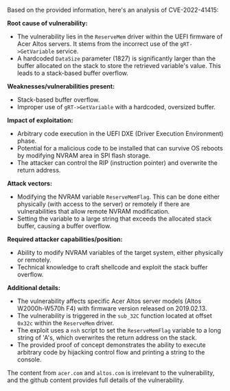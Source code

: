 Based on the provided information, here's an analysis of CVE-2022-41415:

**Root cause of vulnerability:**
- The vulnerability lies in the `ReserveMem` driver within the UEFI firmware of Acer Altos servers. It stems from the incorrect use of the `gRT->GetVariable` service.
- A hardcoded `DataSize` parameter (1827) is significantly larger than the buffer allocated on the stack to store the retrieved variable's value. This leads to a stack-based buffer overflow.

**Weaknesses/vulnerabilities present:**
- Stack-based buffer overflow.
- Improper use of `gRT->GetVariable` with a hardcoded, oversized buffer.

**Impact of exploitation:**
- Arbitrary code execution in the UEFI DXE (Driver Execution Environment) phase.
- Potential for a malicious code to be installed that can survive OS reboots by modifying NVRAM area in SPI flash storage.
- The attacker can control the RIP (instruction pointer) and overwrite the return address.

**Attack vectors:**
- Modifying the NVRAM variable `ReserveMemFlag`. This can be done either physically (with access to the server) or remotely if there are vulnerabilities that allow remote NVRAM modification.
- Setting the variable to a large string that exceeds the allocated stack buffer, causing a buffer overflow.

**Required attacker capabilities/position:**
- Ability to modify NVRAM variables of the target system, either physically or remotely.
- Technical knowledge to craft shellcode and exploit the stack buffer overflow.

**Additional details:**
- The vulnerability affects specific Acer Altos server models (Altos W2000h-W570h F4) with firmware version released on 2019.02.13.
- The vulnerability is triggered in the `sub_32C` function located at offset `0x32c` within the `ReserveMem` driver.
- The exploit uses a `nsh` script to set the `ReserveMemFlag` variable to a long string of 'A's, which overwrites the return address on the stack.
- The provided proof of concept demonstrates the ability to execute arbitrary code by hijacking control flow and printing a string to the console.

The content from `acer.com` and `altos.com` is irrelevant to the vulnerability, and the github content provides full details of the vulnerability.